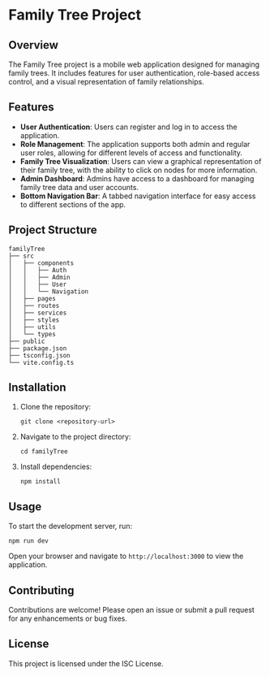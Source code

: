 # Family Tree Project

## Overview
The Family Tree project is a mobile web application designed for managing family trees. It includes features for user authentication, role-based access control, and a visual representation of family relationships.

## Features
- **User Authentication**: Users can register and log in to access the application.
- **Role Management**: The application supports both admin and regular user roles, allowing for different levels of access and functionality.
- **Family Tree Visualization**: Users can view a graphical representation of their family tree, with the ability to click on nodes for more information.
- **Admin Dashboard**: Admins have access to a dashboard for managing family tree data and user accounts.
- **Bottom Navigation Bar**: A tabbed navigation interface for easy access to different sections of the app.

## Project Structure
```
familyTree
├── src
│   ├── components
│   │   ├── Auth
│   │   ├── Admin
│   │   ├── User
│   │   └── Navigation
│   ├── pages
│   ├── routes
│   ├── services
│   ├── styles
│   ├── utils
│   └── types
├── public
├── package.json
├── tsconfig.json
└── vite.config.ts
```

## Installation
1. Clone the repository:
   ```
   git clone <repository-url>
   ```
2. Navigate to the project directory:
   ```
   cd familyTree
   ```
3. Install dependencies:
   ```
   npm install
   ```

## Usage
To start the development server, run:
```
npm run dev
```
Open your browser and navigate to `http://localhost:3000` to view the application.

## Contributing
Contributions are welcome! Please open an issue or submit a pull request for any enhancements or bug fixes.

## License
This project is licensed under the ISC License.